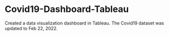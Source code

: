 # Covid19-Dashboard-Tableau
Created a data visualization dashboard in Tableau. The Covid19 dataset was updated to Feb 22, 2022.
